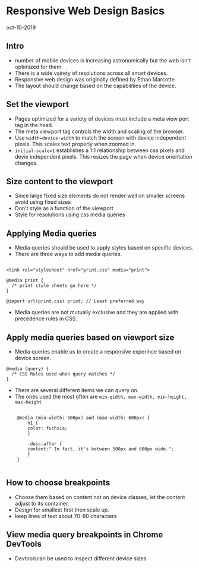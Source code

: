 # Responsive Web Design Basics

oct-10-2019

## Intro

- number of mobile devices is increasing astronomically but the web isn't optimized for them.
- There is a wide vairety of resolutions across all smart devices.
- Responsive web design was originally defined by Ethan Marcotte
- The layout should change based on the capabilities of the device.

## Set the viewport

- Pages optimized for a variety of devices must include a meta view port tag in the head.
- The meta viewport tag controls the width and scaling of the browser.
- Use `width=device-width` to match the screen with device independent pixels. This scales text properly when zoomed in.
- `initial-scale=1` establishes a 1:1 relationship between css pixels and devie independent pixels. This resizes the page when device orientation changes.

## Size content to the viewport

- Since large fixed size elements do not render well on smaller screens avoid using fixed sizes
- Don't style as a function of the viewport
- Style for resolutions using css media queries

## Applying Media queries

- Media queries should be used to apply styles based on specific devices.
- There are three ways to add media queries.

```

<link rel="stylesheet" href="print.css" media="print">

@media print {
  /* print style sheets go here */
}

@import url(print.css) print; // Least preferred way
```

- Media queries are not mutually exclusive and they are applied with precedence rules in CSS.

## Apply media queries based on viewport size

- Media queries enable us to create a responsive experince based on device screen.

```
@media (query) {
  /* CSS Rules used when query matches */
}
```

- There are several different items we can query on.
- The ones used the most often are `min-qidth, max-width, min-height, max-height`

```

    @media (min-width: 500px) and (max-width: 600px) {
        h1 {
        color: fuchsia;
        }

        .desc:after {
        content:" In fact, it's between 500px and 600px wide.";
        }
    }


```

## How to choose breakpoints

- Choose them based on content not on device classes, let the content adjust to its container.
- Design for smallest first then scale up.
- keep lines of text about 70-80 characters

## View media query breakpoints in Chrome DevTools

- Devtoolscan be used to inspect different device sizes
